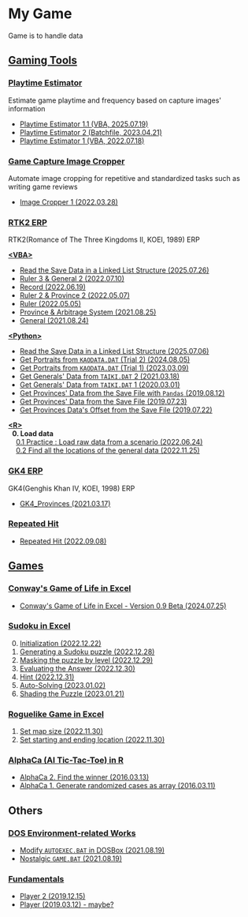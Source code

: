 # My Game

Game is to handle data



## [Gaming Tools](./GamingTools/)


### [Playtime Estimator](/GamingTools//PlaytimeEstimator/)

Estimate game playtime and frequency based on capture images' information

- [Playtime Estimator 1.1 (VBA, 2025.07.19)](/GamingTools/PlaytimeEstimator/README.md#playtime-estimator-11-vba-20250719)
- [Playtime Estimator 2 (Batchfile, 2023.04.21)](/GamingTools/PlaytimeEstimator/README.md#playtime-estimator-2-batchfile-20230421)
- [Playtime Estimator 1 (VBA, 2022.07.18)](/GamingTools/PlaytimeEstimator/README.md#playtime-estimator-1-vba-20220718)


### [Game Capture Image Cropper](/GamingTools/ImageCropper/)

Automate image cropping for repetitive and standardized tasks such as writing game reviews

- [Image Cropper 1 (2022.03.28)](/GamingTools/ImageCropper/README.md)


### [RTK2 ERP](/GamingTools/RTK2/)

RTK2(Romance of The Three Kingdoms II, KOEI, 1989) ERP  

[**\<VBA>**](/GamingTools/RTK2/VBA/)
- [Read the Save Data in a Linked List Structure (2025.07.26)](/GamingTools/RTK2/VBA/README.md#read-the-save-data-in-a-linked-list-structure-20250726)
- [Ruler 3 & General 2 (2022.07.10)](/GamingTools/RTK2/VBA/README.md#ruler-3--general-2-20220710)
- [Record (2022.06.19)](/GamingTools/RTK2/VBA/README.md#record-20220619)
- [Ruler 2 & Province 2 (2022.05.07)](/GamingTools/RTK2/VBA/README.md#ruler-2--province-2-20220507)
- [Ruler (2022.05.05)](/GamingTools/RTK2/VBA/README.md#ruler-20220505)
- [Province & Arbitrage System (2021.08.25)](/GamingTools/RTK2/VBA/README.md#province--arbitrage-system-20210825)
- [General (2021.08.24)](/GamingTools/RTK2/VBA/README.md#general-20210824)

[**\<Python>**](/GamingTools/RTK2/Python/)
- [Read the Save Data in a Linked List Structure (2025.07.06)](/GamingTools/RTK2/Python/README.md#read-the-save-data-in-a-linked-list-structure-20250706)
- [Get Portraits from `KAODATA.DAT` (Trial 2) (2024.08.05)](/GamingTools/RTK2/Python/README.md#get-portraits-from-kaodatadat-trial-2-20240805)
- [Get Portraits from `KAODATA.DAT` (Trial 1) (2023.03.09)](/GamingTools/RTK2/Python/README.md#get-portraits-from-kaodatadat-trial-1-20230309)
- [Get Generals' Data from `TAIKI.DAT` 2 (2021.03.18)](/GamingTools/RTK2/Python/README.md#get-generals-data-from-taikidat-2-20210318)
- [Get Generals' Data from `TAIKI.DAT` 1 (2020.03.01)](/GamingTools/RTK2/Python/README.md#get-generals-data-from-taikidat-1-20200301)
- [Get Provinces' Data from the Save File with `Pandas` (2019.08.12)](/GamingTools/RTK2/Python/README.md#get-provinces-data-from-the-save-file-with-pandas-20190812)
- [Get Provinces' Data from the Save File (2019.07.23)](/GamingTools/RTK2/Python/README.md#get-provinces-data-from-the-save-file-20190723)
- [Get Provinces Data's Offset from the Save File (2019.07.22)](/GamingTools/RTK2/Python/README.md#get-provinces-datas-offset-from-the-save-file-20190722)

[**\<R>**](/GamingTools/RTK2/R/)  
&nbsp;&nbsp;**0. Load data**  
&nbsp;&nbsp;&nbsp;&nbsp;[0.1 Practice : Load raw data from a scenario (2022.06.24)](/GamingTools/RTK2/R/README.md#01-practice--load-raw-data-from-a-scenario-20220624)  
&nbsp;&nbsp;&nbsp;&nbsp;[0.2 Find all the locations of the general data (2022.11.25)](/GamingTools/RTK2/R/README.md#02-find-all-the-locations-of-the-general-data-20221125)


### [GK4 ERP](/GamingTools/GK4/)

GK4(Genghis Khan Ⅳ, KOEI, 1998) ERP

- [GK4_Provinces (2021.03.17)](/GamingTools/GK4/README.md#gk4_provincespy-20210317)


### [Repeated Hit](/GamingTools/RepeatedHit/README.md#repeated-hit)

- [Repeated Hit (2022.09.08)](/GamingTools/RepeatedHit/README.md#repeated-hit-20220908)



## [Games](/Game/)


### [Conway's Game of Life in Excel](/Game/ConwaysGameOfLife/)

- [Conway's Game of Life in Excel - Version 0.9 Beta (2024.07.25)](/Game/ConwaysGameOfLife/README.md#conways-game-of-life-in-excel---version-09-beta-20240725)


### [Sudoku in Excel](/Game/Sudoku/)

0. [Initialization (2022.12.22)](/Game/Sudoku/README.md#0-initialization-20221222)
1. [Generating a Sudoku puzzle (2022.12.28)](/Game/Sudoku/README.md#1-generating-a-sudoku-puzzle-20221228)
2. [Masking the puzzle by level (2022.12.29)](/Game/Sudoku/README.md#2-masking-the-puzzle-by-level-20221229)
3. [Evaluating the Answer (2022.12.30)](/Game/Sudoku/README.md#3-evaluating-the-answer-20221230)
4. [Hint (2022.12.31)](/Game/Sudoku/README.md#4-hint-20221231)
5. [Auto-Solving (2023.01.02)](/Game/Sudoku/README.md#5-auto-solving-20230102)
6. [Shading the Puzzle (2023.01.21)](/Game/Sudoku/README.md#6-shading-the-puzzle-20230121)


### [Roguelike Game in Excel](/Game/Roguelike/)

1. [Set map size (2022.11.30)](/Game/Roguelike/README.md#1-set-map-size-20221130)
2. [Set starting and ending location (2022.11.30)](/Game/Roguelike/README.md#2-set-starting-and-ending-location-20221130)


### [AlphaCa (AI Tic-Tac-Toe) in R](/Game/AlphaCa/)

- [AlphaCa 2. Find the winner (2016.03.13)](/Game/AlphaCa/README.md#alphaca-2-find-the-winner-20160313)
- [AlphaCa 1. Generate randomized cases as array (2016.03.11)](/Game/AlphaCa/README.md#alphaca-1-generate-randomized-cases-as-array-20160311)



## Others


### [DOS Environment-related Works](/DOS#my-dos-environment-related-works)

- [Modify `AUTOEXEC.BAT` in DOSBox (2021.08.19)](/DOS#modify-autoexecbat-in-dosbox-20210819)
- [Nostalgic `GAME.BAT` (2021.08.19)](/DOS#nostalgic-gamebat-20210819)


### [Fundamentals](/Fundamentals/)

- [Player 2 (2019.12.15)](/Fundamentals/README.md#player2-20191215)
- [Player (2019.03.12) - maybe?](/Fundamentals/README.md#player-20190312---maybe)
